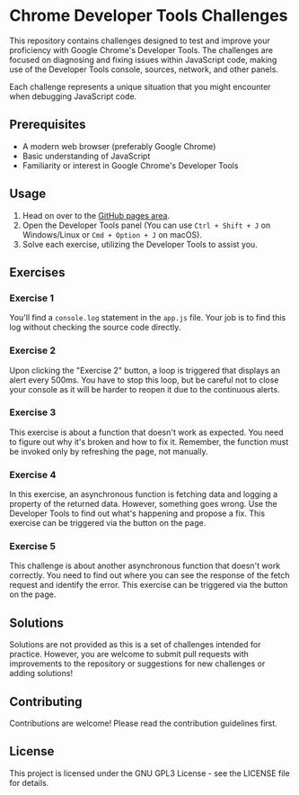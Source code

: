 # Chrome Developer Tools Challenges

This repository contains challenges designed to test and improve your proficiency with Google Chrome's Developer Tools. The challenges are focused on diagnosing and fixing issues within JavaScript code, making use of the Developer Tools console, sources, network, and other panels.

Each challenge represents a unique situation that you might encounter when debugging JavaScript code.

## Prerequisites

- A modern web browser (preferably Google Chrome)
- Basic understanding of JavaScript
- Familiarity or interest in Google Chrome's Developer Tools

## Usage

1. Head on over to the [GitHub pages area](https://linkinlog.github.io/chrome-debugger-exercise/).
2. Open the Developer Tools panel (You can use `Ctrl + Shift + J` on Windows/Linux or `Cmd + Option + J` on macOS).
3. Solve each exercise, utilizing the Developer Tools to assist you.

## Exercises

### Exercise 1

You'll find a `console.log` statement in the `app.js` file. Your job is to find this log without checking the source code directly.

### Exercise 2

Upon clicking the "Exercise 2" button, a loop is triggered that displays an alert every 500ms. You have to stop this loop, but be careful not to close your console as it will be harder to reopen it due to the continuous alerts.

### Exercise 3

This exercise is about a function that doesn't work as expected. You need to figure out why it's broken and how to fix it. Remember, the function must be invoked only by refreshing the page, not manually.

### Exercise 4

In this exercise, an asynchronous function is fetching data and logging a property of the returned data. However, something goes wrong. Use the Developer Tools to find out what's happening and propose a fix. This exercise can be triggered via the button on the page.

### Exercise 5

This challenge is about another asynchronous function that doesn't work correctly. You need to find out where you can see the response of the fetch request and identify the error. This exercise can be triggered via the button on the page.

## Solutions

Solutions are not provided as this is a set of challenges intended for practice. However, you are welcome to submit pull requests with improvements to the repository or suggestions for new challenges or adding solutions!

## Contributing

Contributions are welcome! Please read the contribution guidelines first.

## License

This project is licensed under the GNU GPL3 License - see the LICENSE file for details.
